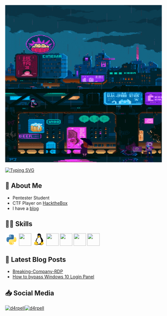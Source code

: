 <img src="https://github.com/d4rpell/d4rpell/blob/main/assets/giphy.gif" height="506" width="835">

[![Typing SVG](https://readme-typing-svg.demolab.com?font=Fira+Code&pause=1000&width=435&lines=Hi+%F0%9F%91%8B%2C+I'm+d4rpell;Red+Teamer+%7C+Pentester+Enthusiast)](https://git.io/typing-svg)

## 👱 About Me
- Pentester Student
- CTF Player on [HacktheBox](https://app.hackthebox.com/profile/376167)
- I have a [blog](https://d4rpell.github.io/)

## 👨‍💻 Skills
<img src="https://raw.githubusercontent.com/devicons/devicon/master/icons/python/python-original.svg" width="40" height="40"> <img src="https://www.vectorlogo.zone/logos/gnu_bash/gnu_bash-icon.svg" width="40" height="40"> <img src="https://raw.githubusercontent.com/devicons/devicon/master/icons/linux/linux-original.svg" width="40" height="40"> <img src="https://www.vectorlogo.zone/logos/git-scm/git-scm-icon.svg" width="40" height="40"> <img src="https://raw.githubusercontent.com/get-icon/geticon/master/icons/microsoft-windows.svg" width="40" height="40"> <img src="https://raw.githubusercontent.com/get-icon/geticon/master/icons/kali-dragon-icon.svg" width="40" height="40"> <img src="https://camo.githubusercontent.com/af00af6c9fb1a489d43d0d5b5f127a8a0146be37ffad59ee9b959d7f4e130297/68747470733a2f2f706172726f747365632e6f72672f66617669636f6e2e706e67" width="40" height="40">

## 📕 Latest Blog Posts
- [Breaking-Company-RDP](https://d4rpell.github.io/Breaking-Company-RDP)
- [How to bypass Windows 10 Login Panel](https://d4rpell.github.io/Bypassing-Windows-10)

## 📥 Social Media
<p align="left">
<a href="https://github.com/d4rpell" target="blank"><img align="center" src="https://raw.githubusercontent.com/rahuldkjain/github-profile-readme-generator/master/src/images/icons/Social/twitter.svg" alt="d4rpell" height="30" width="40" /></a><a href="https://app.hackthebox.com/profile/376167" target="blank"><img align="center" src="https://www.svgrepo.com/show/331423/hack-the-box.svg" alt="d4rpell" height="30" width="40" /></a>
</p>